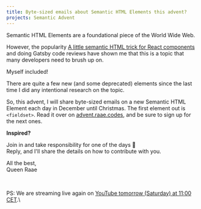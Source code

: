 ```yaml
---
title: Byte-sized emails about Semantic HTML Elements this advent?
projects: Semantic Advent
---
```


Semantic HTML Elements are a foundational piece of the World Wide Web.

However, the popularity [A little semantic HTML trick for React components](https://queen.raae.codes/emails/2022-10-10-semantic-react/) and doing Gatsby code reviews have shown me that this is a topic that many developers need to brush up on.

Myself included!

There are quite a few new (and some deprecated) elements since the last time I did any intentional research on the topic.

So, this advent, I will share byte-sized emails on a new Semantic HTML Element each day in December until Christmas. The first element out is `<fieldset>`. Read it over on [advent.raae.codes](https://advent.raae.codes/2023-12-01-fieldset/), and be sure to sign up for the next ones.

**Inspired?**

Join in and take responsibility for one of the days 🙏\
Reply, and I'll share the details on how to contribute with you.

All the best,\
Queen Raae

&nbsp;

PS: We are streaming live again on [YouTube tomorrow (Saturday) at 11:00 CET](https://www.youtube.com/QueenRaae/live).\

